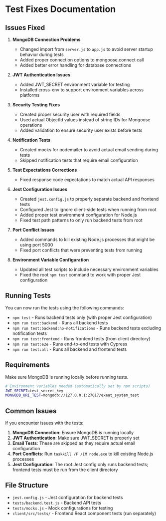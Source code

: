 # Test Fixes Documentation

## Issues Fixed

1. **MongoDB Connection Problems**
   - Changed import from `server.js` to `app.js` to avoid server startup behavior during tests
   - Added proper connection options to mongoose.connect call
   - Added better error handling for database connections

2. **JWT Authentication Issues**
   - Added JWT_SECRET environment variable for testing
   - Installed cross-env to support environment variables across platforms

3. **Security Testing Fixes**
   - Created proper security user with required fields
   - Used actual ObjectId values instead of string IDs for Mongoose operations
   - Added validation to ensure security user exists before tests

4. **Notification Tests**
   - Created mocks for nodemailer to avoid actual email sending during tests
   - Skipped notification tests that require email configuration

5. **Test Expectations Corrections**
   - Fixed response code expectations to match actual API responses

6. **Jest Configuration Issues**
   - Created `jest.config.js` to properly separate backend and frontend tests
   - Configured Jest to ignore client-side tests when running from root
   - Added proper test environment configuration for Node.js
   - Fixed test path patterns to only run backend tests from root

7. **Port Conflict Issues**
   - Added commands to kill existing Node.js processes that might be using port 5000
   - Fixed port conflicts that were preventing tests from running

8. **Environment Variable Configuration**
   - Updated all test scripts to include necessary environment variables
   - Fixed the root `npm test` command to work with proper Jest configuration

## Running Tests

You can now run the tests using the following commands:

- `npm test` - Runs backend tests only (with proper Jest configuration)
- `npm run test:backend` - Runs all backend tests
- `npm run test:backend:no-notifications` - Runs backend tests excluding notification tests
- `npm run test:frontend` - Runs frontend tests (from client directory)
- `npm run test:e2e` - Runs end-to-end tests with Cypress
- `npm run test:all` - Runs all backend and frontend tests

## Requirements

Make sure MongoDB is running locally before running tests.

```bash
# Environment variables needed (automatically set by npm scripts)
JWT_SECRET=test_secret_key
MONGODB_URI_TEST=mongodb://127.0.0.1:27017/exeat_system_test
```

## Common Issues

If you encounter issues with the tests:

1. **MongoDB Connection**: Ensure MongoDB is running locally
2. **JWT Authentication**: Make sure JWT_SECRET is properly set
3. **Email Tests**: These are skipped as they require actual email configuration
4. **Port Conflicts**: Run `taskkill /F /IM node.exe` to kill existing Node.js processes
5. **Jest Configuration**: The root Jest config only runs backend tests; frontend tests must be run from the client directory

## File Structure

- `jest.config.js` - Jest configuration for backend tests
- `tests/backend.test.js` - Backend API tests
- `tests/mocks.js` - Mock configurations for testing
- `client/src/tests/` - Frontend React component tests (run separately) 